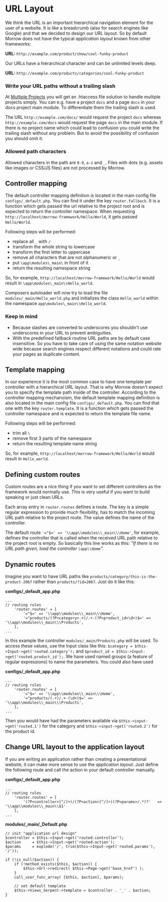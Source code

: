 URL Layout
==========

We think the URL is an important hierarchical navigation element for the user of a website.
It is like a breadcrumb (also for search engines like Google) and that we decided to design our URL layout.
So by default Morrow does not have the typical *application layout* known from other frameworks:

**URL:** `http://example.com/product/show/cool-funky-product`

Our URLs have a hierarchical character and can be unlimited levels deep.

**URL:** `http://example.com/products/categories/cool-funky-product`

### Write your URL paths without a trailing slash

At [Multiple Projects](page/multiplesites) you will get an .htaccess file solution to handle multiple projects simply. You can e.g. have a project `docs` and a page `docs` in your docs project main module.
To differentiate them the trailing slash is used.

The URL `http://example.com/docs/` would request the project `docs` whereas `http://example.com/docs` would request the page `docs` in the main module.
If there is no project name which could lead to confusion you could write the trailing slash without any problem. But to avoid the possibility of confusion you should omit it.

### Allowed path characters

Allowed characters in the path are `0-9`, `a-z` and `_`. Files with dots (e.g. assets like images or CSS/JS files) are not processed by Morrow.


Controller mapping
-------------------

The default controller mapping definition is located in the main config file `configs/_default.php`. You can find it under the key `router.fallback`.
It is a function which gets passed the url relative to the project root and is expected to return the controller namespace. When requesting `http://localhost/morrow-framework/Hello/World`, it gets passed `Hello/World`.

Following steps will be performed:

 * replace all `_` with `/`
 * transform the whole string to lowercase
 * transform the first letter to uppercase
 * remove all characters that are not alphanumeric or `_`
 * put `\app\modules\_main\` in front of it
 * return the resulting namespace string

So, for example, `http://localhost/morrow-framework/Hello/World` would result in `\app\modules\_main\\Hello_world`.

Composers autoloader will now try to load the file `modules/_main/Hello_world.php` and initializes the class `Hello_world` within the namespace `app\modules\_main\\Hello_world`.

### Keep in mind

 * Because slashes are converted to underscores you shouldn't use underscores in your URL to prevent ambiguities.
 * With the predefined fallback routine URL paths are by default case insensitive.
So you have to take care of using the same notation website wide because search engines respect different notations and could rate your pages as duplicate content.


Template mapping
----------------

In our experience it is the most common case to have one template per controller with a hierarchical URL layout.
That is why Morrow doesn't expect you to specify the template path inside of the controller.
According to the controller mapping mechanoism, the default template mapping definition is also located in the main config file `configs/_default.php`. You can find that one with the key `router.template`. It is a function which gets passed the controller namespace and is expected to return the template file name.

Following steps will be performed:

 * trim all `\`
 * remove first 3 parts of the namespace
 * return the resulting template name string

So, for example, `http://localhost/morrow-framework/Hello/World` would result in `Hello_world`.


Defining custom routes
-------------------

Custom routes are a nice thing if you want to set different controllers as the framework would normally use.
This is very useful if you want to build speaking or just clean URLs.

Each array entry in `router.routes` defines a route.
The key is a simple regular expression to provide much flexibility, has to match the incoming URL path relative to the project route.
The value defines the name of the controller.

The default route `'=^$=' => '\\app\\modules\\_main\\\Home'`, for example, defines the controller that is called when the received URL path relative to the project root is empty.
So basically this line works as this: _"If there is no URL path given, load the controller `\app\\Home`"._


Dynamic routes
--------------

Imagine you want to have URL paths like `products/category/this-is-the-product-2067` rather than `products/?id=2067`.
Just do it like this:

**configs/_default_app.php**
~~~{.php}
...
// routing rules
    'router.routes' = [
        '=^$=' => '\\app\\modules\\_main\\\Home',
        '=^products/(?P<category>.+)/.+-(?P<product_id>\d+)$=' => '\\app\\modules\\_main\\\Products',
    ],
...
~~~

In this example the controller `modules/_main/Products.php` will be used. To access these values, use the Input class like this: `$category = $this->Input->get('routed.category');` and `$product_id = $this->Input->get('routed.product_id');`.
We have used named groups (a feature of regular expressions) to name the parameters. You could also have used

**configs/_default_app.php**
~~~{.php}
...
// routing rules
    'router.routes' = [
        '=^$=' => '\\app\\modules\\_main\\\Home',
        '=^products/(.+)/.+-(\d+)$=' => '\\app\\modules\\_main\\\Products',
    ],
...
~~~

Then you would have had the parameters available via `$this->input->get('routed.1')` for the category and `$this->input->get('routed.2')` for the product id.


Change URL layout to the application layout
--------------------------

If you are writing an application rather than creating a presentational website, it can make more sense to use the *application layout*.
Just define the following route and call the action in your default controller manually.

**configs/_default_app.php**
~~~{.php}
...
// routing rules
    'router.routes' = [
        '(?P<controller>[^/]+)/(?P<action>[^/]+)(?P<params>/.*)?'   => '\\app\\modules\\_main\\$1'
    ],
...
~~~

**modules/_main/\_Default.php**
~~~{.php}
// init "application url design"
$controller = $this->Input->get('routed.controller');
$action     = $this->Input->get('routed.action');
$params     = explode('/', trim($this->Input->get('routed.params'), '/'));

if (!is_null($action)) {
    if (!method_exists($this, $action)) {
        $this->Url->redirect( $this->Page->get('base_href') );
    }
    call_user_func_array( [$this, $action], $params);

    // set default template
    $this->Views_Serpent->template = $controller . '_' . $action;
}
~~~
